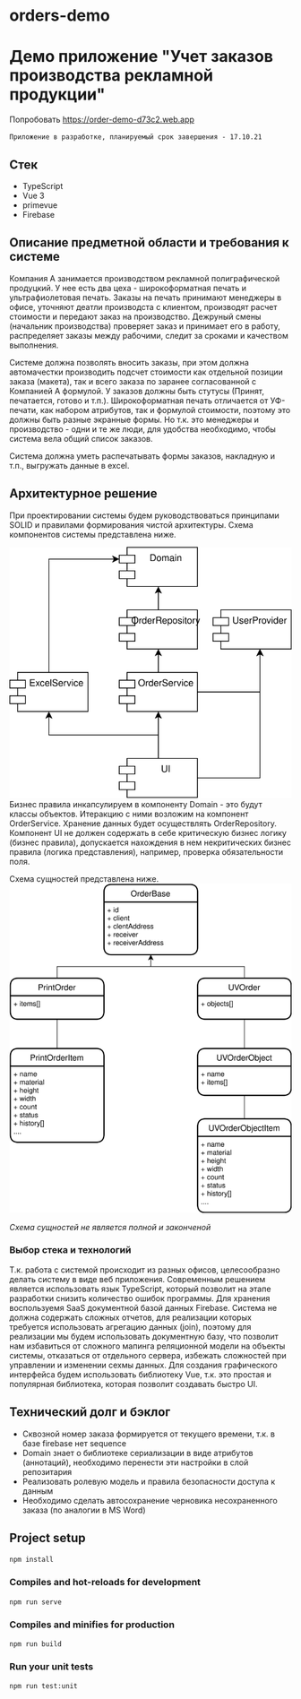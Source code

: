 # orders-demo

# Демо приложение "Учет заказов производства рекламной продукции"

Попробовать https://order-demo-d73c2.web.app

```
Приложение в разработке, планируемый срок завершения - 17.10.21
```


## Стек
- TypeScript
- Vue 3
- primevue
- Firebase

## Описание предметной области и требования к системе
Компания А занимается производством рекламной полиграфической продуцкий.
У нее есть два цеха - широкоформатная печать и ультрафиолетовая печать.
Заказы на печать принимают менеджеры в офисе, уточняют деатли производста с клиентом, производят расчет стоимости и передают заказ на производство.
Дежруный смены (начальник производства) проверяет заказ и принимает его в работу, распределяет заказы между рабочими, следит за сроками и качеством выполнения.

Системе должна позволять вносить заказы, при этом должна автомачестки производить подсчет стоимости как отдельной позиции заказа (макета), так и всего заказа по заранее согласованной с Компанией А формулой.
У заказов должны быть стутусы (Принят, печатается, готово и т.п.).
Широкоформатная печать отличается от УФ-печати, как набором атрибутов, так и формулой стоимости, поэтому это должны быть разные экранные формы. Но т.к. это менеджеры и производство - одни и те же люди, для удобства необходимо, чтобы система вела общий список заказов.

Система должна уметь распечатывать формы заказов, накладную и т.п., выгружать данные в excel.

## Архитектурное решение
При проектировании системы будем руководствоваться принципами SOLID и правилами формирования чистой архитектуры.
Схема компонентов системы представлена ниже.

![Компоненты системы](https://github.com/for7raid/orders-demo/blob/master/readme/architecture.svg?raw=true)
Бизнес правила инкапсулируем в компоненту Domain - это будут классы объектов.
Итеракцию с ними возложим на компонент OrderService.
Хранение данных будет осуществлять OrderRepository.
Компонент UI не должен содержать в себе критическую бизнес логику (бизнес правила), допускается нахождения в нем некритических бизнес правила (логика представления), например, проверка обязательности поля.

Схема сущностей представлена ниже.
![Сущности](https://github.com/for7raid/orders-demo/blob/master/readme/entities.svg?raw=true)

*Схема сущностей не является полной и законченой*

### Выбор стека и технологий
Т.к. работа с системой происходит из разных офисов, целесообразно делать систему в виде веб приложения.
Современным решением является использовать язык TypeScript, который позволит на этапе разработки снизить количество ошибок программы.
Для хранения воспользуемя SaaS документной базой данных Firebase. Система не должна содержать сложных отчетов, для реализации которых требуется использовать агрегацию данных (join), поэтому для реализации мы будем использовать документную базу, что позволит нам избавиться от сложного мапинга реляционной модели на объекты системы, отказаться от отдельного сервера, избежать сложностей при управлении и изменении сехмы данных.
Для создания графического интерфейса будем использовать библиотеку Vue, т.к. это простая и популярная библиотека, которая позволит создавать быстро UI.

## Технический долг и бэклог
- Сквозной номер заказа формируется от текущего времени, т.к. в базе firebase нет sequence
- Domain знает о библиотеке сериализации в виде атрибутов (аннотаций), необходимо перенести эти настройки в слой репозитария
- Реализовать ролевую модель и правила безопасности доступа к данным
- Необходимо сделать автосохранение черновика несохраненного заказа (по аналогии в MS Word)

## Project setup
```
npm install
```

### Compiles and hot-reloads for development
```
npm run serve
```

### Compiles and minifies for production
```
npm run build
```

### Run your unit tests
```
npm run test:unit
```
